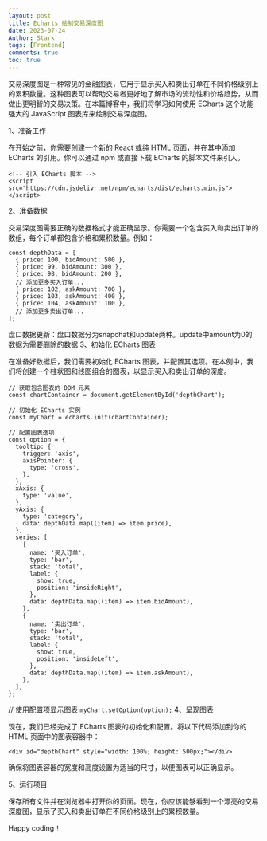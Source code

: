 ```yaml
---
layout: post
title: Echarts 绘制交易深度图
date: 2023-07-24
Author: Stark 
tags: [Frontend]
comments: true
toc: true
---
```


交易深度图是一种常见的金融图表，它用于显示买入和卖出订单在不同价格级别上的累积数量。这种图表可以帮助交易者更好地了解市场的流动性和价格趋势，从而做出更明智的交易决策。在本篇博客中，我们将学习如何使用 ECharts 这个功能强大的 JavaScript 图表库来绘制交易深度图。

1、准备工作

在开始之前，你需要创建一个新的 React 或纯 HTML 页面，并在其中添加 ECharts 的引用。你可以通过 npm 或直接下载 ECharts 的脚本文件来引入。

```
<!-- 引入 ECharts 脚本 -->
<script src="https://cdn.jsdelivr.net/npm/echarts/dist/echarts.min.js"></script>
```
2、准备数据

交易深度图需要正确的数据格式才能正确显示。你需要一个包含买入和卖出订单的数组，每个订单都包含价格和累积数量。例如：

```
const depthData = [
  { price: 100, bidAmount: 500 },
  { price: 99, bidAmount: 300 },
  { price: 98, bidAmount: 200 },
  // 添加更多买入订单...
  { price: 102, askAmount: 700 },
  { price: 103, askAmount: 400 },
  { price: 104, askAmount: 100 },
  // 添加更多卖出订单...
];
```
盘口数据更新：盘口数据分为snapchat和update两种。update中amount为0的数据为需要删除的数据
3、初始化 ECharts 图表

在准备好数据后，我们需要初始化 ECharts 图表，并配置其选项。在本例中，我们将创建一个柱状图和线图组合的图表，以显示买入和卖出订单的深度。

```
// 获取包含图表的 DOM 元素
const chartContainer = document.getElementById('depthChart');

// 初始化 ECharts 实例
const myChart = echarts.init(chartContainer);

// 配置图表选项
const option = {
  tooltip: {
    trigger: 'axis',
    axisPointer: {
      type: 'cross',
    },
  },
  xAxis: {
    type: 'value',
  },
  yAxis: {
    type: 'category',
    data: depthData.map((item) => item.price),
  },
  series: [
    {
      name: '买入订单',
      type: 'bar',
      stack: 'total',
      label: {
        show: true,
        position: 'insideRight',
      },
      data: depthData.map((item) => item.bidAmount),
    },
    {
      name: '卖出订单',
      type: 'bar',
      stack: 'total',
      label: {
        show: true,
        position: 'insideLeft',
      },
      data: depthData.map((item) => item.askAmount),
    },
  ],
};
```

// 使用配置项显示图表
`myChart.setOption(option);`
4、呈现图表

现在，我们已经完成了 ECharts 图表的初始化和配置。将以下代码添加到你的 HTML 页面中的图表容器中：

```
<div id="depthChart" style="width: 100%; height: 500px;"></div>
```
确保将图表容器的宽度和高度设置为适当的尺寸，以便图表可以正确显示。

5、运行项目

保存所有文件并在浏览器中打开你的页面。现在，你应该能够看到一个漂亮的交易深度图，显示了买入和卖出订单在不同价格级别上的累积数量。

Happy coding！






